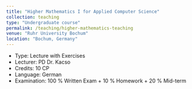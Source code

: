 ```yaml
---
title: "Higher Mathematics I for Applied Computer Science"
collection: teaching
type: "Undergraduate course"
permalink: /teaching/higher-mathematics-teaching
venue: "Ruhr University Bochum"
location: "Bochum, Germany"
---
```


* Type: Lecture with Exercises
* Lecturer: PD Dr. Kacso
* Credits: 10 CP
* Language: German
* Examination: 100 % Written Exam + 10 % Homework + 20 % Mid-term
